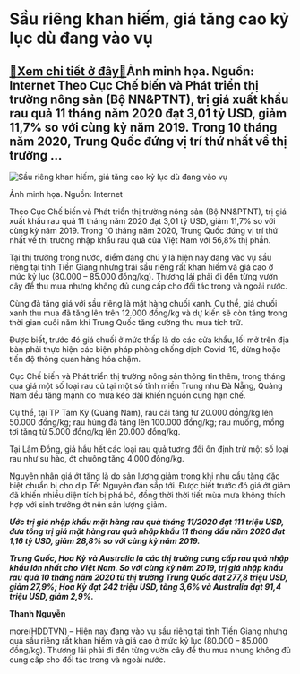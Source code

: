 Sầu riêng khan hiếm, giá tăng cao kỷ lục dù đang vào vụ
=======================================================

[:gift:Xem chi tiết ở đây:gift:](https://hddtvn.com/sau-rieng-khan-hiem-gia-tang-cao-ky-luc-du-dang-vao-vu/)Ảnh minh họa. Nguồn: Internet Theo Cục Chế biến và Phát triển thị trường nông sản (Bộ NN&PTNT), trị giá xuất khẩu rau quả 11 tháng năm 2020 đạt 3,01 tỷ USD, giảm 11,7% so với cùng kỳ năm 2019. Trong 10 tháng năm 2020, Trung Quốc đứng vị trí thứ nhất về thị trường …
-------------------------------------------------------------------------------------------------------------------------------------------------------------------------------------------------------------------------------------------------------------------------





![Sầu riêng khan hiếm, giá tăng cao kỷ lục dù đang vào vụ](https://hddtvn.com/wp-content/uploads/2021/01/3527_sYu_rieng.jpg "Sầu riêng khan hiếm, giá tăng cao kỷ lục dù đang vào vụ")


Ảnh minh họa. Nguồn: Internet



Theo Cục Chế biến và Phát triển thị trường nông sản (Bộ NN&PTNT), trị giá xuất khẩu rau quả 11 tháng năm 2020 đạt 3,01 tỷ USD, giảm 11,7% so với cùng kỳ năm 2019. Trong 10 tháng năm 2020, Trung Quốc đứng vị trí thứ nhất về thị trường nhập khẩu rau quả của Việt Nam với 56,8% thị phần.


Tại thị trường trong nước, điểm đáng chú ý là hiện nay đang vào vụ sầu riêng tại tỉnh Tiền Giang nhưng trái sầu riêng rất khan hiếm và giá cao ở mức kỷ lục (80.000 – 85.000 đồng/kg). Thương lái phải đi đến từng vườn cây để thu mua nhưng không đủ cung cấp cho đối tác trong và ngoài nước.


Cùng đà tăng giá với sầu riêng là mặt hàng chuối xanh. Cụ thể, giá chuối xanh thu mua đã tăng lên trên 12.000 đồng/kg và dự kiến sẽ còn tăng trong thời gian cuối năm khi Trung Quốc tăng cường thu mua tích trữ.


Được biết, trước đó giá chuối ở mức thấp là do các cửa khẩu, lối mở trên địa bàn phải thực hiện các biện pháp phòng chống dịch Covid-19, dừng hoặc tiến độ thông quan hàng hóa chậm.


Cục Chế biến và Phát triển thị trường nông sản thông tin thêm, trong tháng qua giá một số loại rau củ tại một số tỉnh miền Trung như Đà Nẵng, Quảng Nam đều tăng mạnh do mưa kéo dài khiến nguồn cung hạn chế.


Cụ thể, tại TP Tam Kỳ (Quảng Nam), rau cải tăng từ 20.000 đồng/kg lên 50.000 đồng/kg; rau húng đã tăng lên 100.000 đồng/kg; rau muống, mồng tơi tăng từ 5.000 đồng/kg lên 20.000 đồng/kg.


Tại Lâm Đồng, giá hầu hết các loại rau quả tương đối ổn định trừ một số loại rau như su hào, ớt chuông tăng 4.000 đồng/kg.


Nguyên nhân giá ớt tăng là do sản lượng giảm trong khi nhu cầu tăng đặc biệt chuẩn bị cho dịp Tết Nguyên đán sắp tới. Được biết trước đó giá ớt giảm đã khiến nhiều diện tích bị phá bỏ, đồng thời thời tiết mùa mưa không thích hợp với sinh trưởng ớt nên sản lượng giảm.






***Ước trị giá nhập khẩu mặt hàng rau quả tháng 11/2020 đạt 111 triệu USD, đưa tổng trị giá mặt hàng rau quả nhập khẩu 11 tháng đầu năm 2020 đạt 1,16 tỷ USD, giảm 28,8% so với cùng kỳ năm 2019.***


***Trung Quốc, Hoa Kỳ và Australia là các thị trường cung cấp rau quả nhập khẩu lớn nhất cho Việt Nam. So với cùng kỳ năm 2019, trị giá nhập khẩu rau quả 10 tháng năm 2020 từ thị trường Trung Quốc đạt 277,8 triệu USD, giảm 27,9%; Hoa Kỳ đạt 242 triệu USD, tăng 3,6% và Australia đạt 91,4 triệu USD, giảm 2,9%.***







**Thanh Nguyễn**



more(HDDTVN) – Hiện nay đang vào vụ sầu riêng tại tỉnh Tiền Giang nhưng quả sầu riêng rất khan hiếm và giá cao ở mức kỷ lục (80.000 – 85.000 đồng/kg). Thương lái phải đi đến từng vườn cây để thu mua nhưng không đủ cung cấp cho đối tác trong và ngoài nước.


